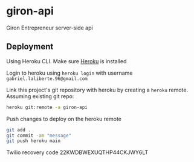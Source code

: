 # giron-api
Giron Entrepreneur server-side api

## Deployment

Using Heroku CLI. Make sure [Heroku](https://devcenter.heroku.com/articles/heroku-cli#install-the-heroku-cli) is installed

Login to heroku using `heroku login` with username `gabriel.laliberte.96@gmail.com`

Link this project's git repository with heroku by creating a `heroku` remote.
Assuming existing git repo:
```bash
heroku git:remote -a giron-api
```

Push changes to deploy on the heroku remote
```bash
git add .
git commit -am "message"
git push heroku main
```

Twilio recovery code
22KWDBWEXUQTHP44CKJWY6LT